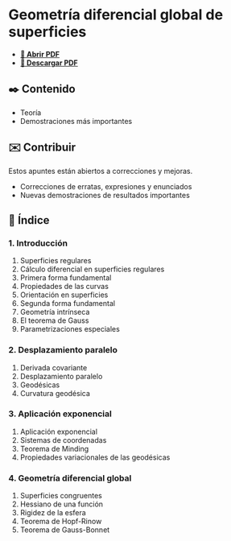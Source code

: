 # Geometría diferencial global de superficies

-   [**📄 Abrir PDF**](https://github.com/DanielSevillano/matematicas-latex/blob/main/Geometr%C3%ADa%20diferencial%20global%20de%20superficies/Geometr%C3%ADa%20diferencial%20global%20de%20superficies.pdf)
-   [**📁 Descargar PDF**](https://raw.githubusercontent.com/DanielSevillano/matematicas-latex/main/Geometr%C3%ADa%20diferencial%20global%20de%20superficies/Geometr%C3%ADa%20diferencial%20global%20de%20superficies.pdf)

## ✒️ Contenido

-   Teoría
-   Demostraciones más importantes

## ✉️ Contribuir

Estos apuntes están abiertos a correcciones y mejoras.

-   Correcciones de erratas, expresiones y enunciados
-   Nuevas demostraciones de resultados importantes

## 📖 Índice

### 1. Introducción

1. Superficies regulares
2. Cálculo diferencial en superficies regulares
3. Primera forma fundamental
4. Propiedades de las curvas
5. Orientación en superficies
6. Segunda forma fundamental
7. Geometría intrínseca
8. El teorema de Gauss
9. Parametrizaciones especiales

### 2. Desplazamiento paralelo

1. Derivada covariante
2. Desplazamiento paralelo
3. Geodésicas
4. Curvatura geodésica

### 3. Aplicación exponencial

1. Aplicación exponencial
2. Sistemas de coordenadas
3. Teorema de Minding
4. Propiedades variacionales de las geodésicas

### 4. Geometría diferencial global

1. Superficies congruentes
2. Hessiano de una función
3. Rigidez de la esfera
4. Teorema de Hopf-Rinow
5. Teorema de Gauss-Bonnet
